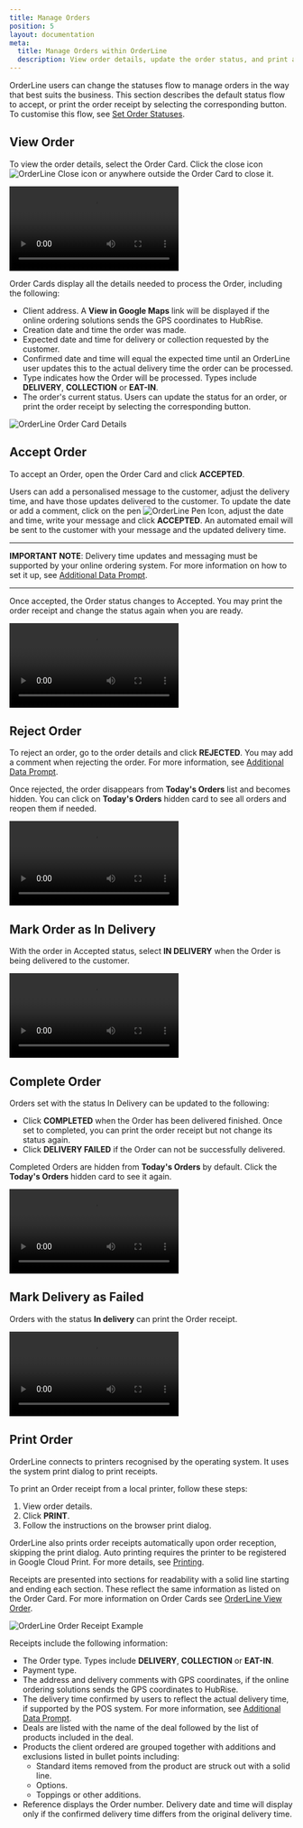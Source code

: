 ```yaml
---
title: Manage Orders
position: 5
layout: documentation
meta:
  title: Manage Orders within OrderLine
  description: View order details, update the order status, and print a receipt.
---
```


OrderLine users can change the statuses flow to manage orders in the way that best suits the business. This section describes the default status flow to accept, or print the order receipt by selecting the corresponding button. To customise this flow, see [Set Order Statuses](/apps/orderline/settings/#set-order-statuses).

## View Order

To view the order details, select the Order Card. Click the close icon <InlineImage width="23" height="23">![OrderLine Close icon](../images/032-close.png)</InlineImage> or anywhere outside the Order Card to close it.

<video controls title="OrderLine Open and Close Orders Example">
  <source src="../images/018-en-order-card-open-close.webm" type="video/webm"/>
</video>

Order Cards display all the details needed to process the Order, including the following:

- Client address. A **View in Google Maps** link will be displayed if the online ordering solutions sends the GPS coordinates to HubRise.
- Creation date and time the order was made.
- Expected date and time for delivery or collection requested by the customer.
- Confirmed date and time will equal the expected time until an OrderLine user updates this to the actual delivery time the order can be processed.
- Type indicates how the Order will be processed. Types include **DELIVERY**, **COLLECTION** or **EAT-IN**.
- The order's current status. Users can update the status for an order, or print the order receipt by selecting the corresponding button.

![OrderLine Order Card Details](../images/019-en-order-card-details.png)

## Accept Order

To accept an Order, open the Order Card and click **ACCEPTED**.

Users can add a personalised message to the customer, adjust the delivery time, and have those updates delivered to the customer. To update the date or add a comment, click on the pen <InlineImage width="44" height="38">![OrderLine Pen Icon](../images/036-pen.jpg)</InlineImage>, adjust the date and time, write your message and click **ACCEPTED**. An automated email will be sent to the customer with your message and the updated delivery time.

---

**IMPORTANT NOTE**: Delivery time updates and messaging must be supported by your online ordering system. For more information on how to set it up, see [Additional Data Prompt](/apps/orderline/settings/##additional-data-prompt).

---

Once accepted, the Order status changes to Accepted. You may print the order receipt and change the status again when you are ready.

<video controls title="OrderLine Accept Order Example">
  <source src="../images/020-en-accept-order.webm" type="video/webm"/>
</video>

## Reject Order

To reject an order, go to the order details and click **REJECTED**. You may add a comment when rejecting the order. For more information, see [Additional Data Prompt](/apps/orderline/settings/#additional-data-prompt).

Once rejected, the order disappears from **Today's Orders** list and becomes hidden. You can click on **Today's Orders** hidden card to see all orders and reopen them if needed.

<video controls title="OrderLine Reject Order Example">
  <source src="../images/021-en-reject-order.webm" type="video/webm"/>
</video>

## Mark Order as In Delivery

With the order in Accepted status, select **IN DELIVERY** when the Order is being delivered to the customer.

<video controls title="OrderLine Order in Delivery Example">
  <source src="../images/022-en-order-set-status-in-delivery.webm" type="video/webm"/>
</video>

## Complete Order

Orders set with the status In Delivery can be updated to the following:

- Click **COMPLETED** when the Order has been delivered finished. Once set to completed, you can print the order receipt but not change its status again.
- Click **DELIVERY FAILED** if the Order can not be successfully delivered.

Completed Orders are hidden from **Today's Orders** by default. Click the **Today's Orders** hidden card to see it again.

<video controls title="OrderLine Complete Order Example">
  <source src="../images/023-en-order-set-completed.webm" type="video/webm"/>
</video>

## Mark Delivery as Failed

Orders with the status **In delivery** can print the Order receipt.

<video controls title="OrderLine Failed Delivery Example">
  <source src="../images/024-en-order-set-delivery-failed.webm" type="video/webm"/>
</video>

## Print Order

OrderLine connects to printers recognised by the operating system. It uses the system print dialog to print receipts.

To print an Order receipt from a local printer, follow these steps:

1. View order details.
2. Click **PRINT**.
3. Follow the instructions on the browser print dialog.

OrderLine also prints order receipts automatically upon order reception, skipping the print dialog. Auto printing requires the printer to be registered in Google Cloud Print. For more details, see [Printing](/apps/orderline/settings/#printing).

Receipts are presented into sections for readability with a solid line starting and ending each section. These reflect the same information as listed on the Order Card. For more information on Order Cards see [OrderLine View Order](#view-order).

![OrderLine Order Receipt Example](../images/030-en-2x-receipt-example.jpg)

Receipts include the following information:

- The Order type. Types include **DELIVERY**, **COLLECTION** or **EAT-IN**.
- Payment type.
- The address and delivery comments with GPS coordinates, if the online ordering solutions sends the GPS coordinates to HubRise.
- The delivery time confirmed by users to reflect the actual delivery time, if supported by the POS system. For more information, see [ Additional Data Prompt](/apps/orderline/settings/#additional-data-prompt).
- Deals are listed with the name of the deal followed by the list of products included in the deal.
- Products the client ordered are grouped together with additions and exclusions listed in bullet points including:
  - Standard items removed from the product are struck out with a solid line.
  - Options.
  - Toppings or other additions.
- Reference displays the Order number. Delivery date and time will display only if the confirmed delivery time differs from the original delivery time.
